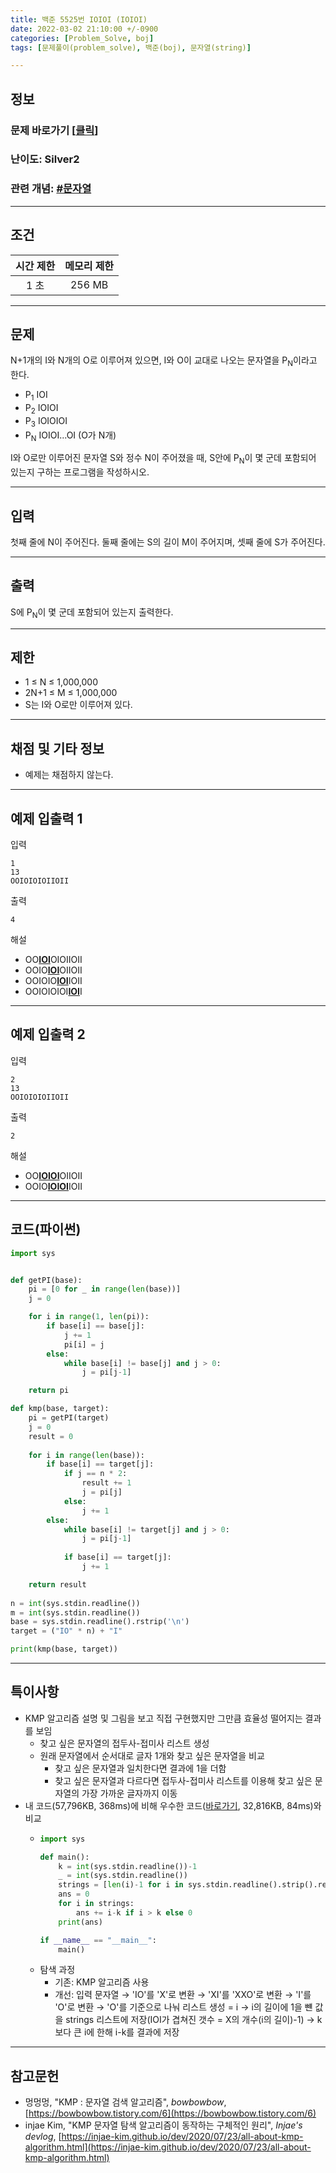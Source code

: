 ```yaml
---
title: 백준 5525번 IOIOI (IOIOI)
date: 2022-03-02 21:10:00 +/-0900
categories: [Problem_Solve, boj]
tags: [문제풀이(problem_solve), 백준(boj), 문자열(string)]

---
```

## 정보
### 문제 바로가기 [[클릭](https://www.acmicpc.net/problem/5525)]
### 난이도: Silver2
### 관련 개념: [#문자열](https://www.acmicpc.net/problemset?sort=ac_desc&algo=158)

---
## 조건

시간 제한|메모리 제한
:---:|:---:
1 초|256 MB

---
## 문제
N+1개의 I와 N개의 O로 이루어져 있으면, I와 O이 교대로 나오는 문자열을 P<sub>N</sub>이라고 한다.

- P<sub>1</sub> IOI
- P<sub>2</sub> IOIOI
- P<sub>3</sub> IOIOIOI
- P<sub>N</sub> IOIOI...OI (O가 N개)

I와 O로만 이루어진 문자열 S와 정수 N이 주어졌을 때, S안에 P<sub>N</sub>이 몇 군데 포함되어 있는지 구하는 프로그램을 작성하시오.

---
## 입력
첫째 줄에 N이 주어진다. 둘째 줄에는 S의 길이 M이 주어지며, 셋째 줄에 S가 주어진다.

---
## 출력
S에 P<sub>N</sub>이 몇 군데 포함되어 있는지 출력한다.

---
## 제한
- 1 ≤ N ≤ 1,000,000
- 2N+1 ≤ M ≤ 1,000,000
- S는 I와 O로만 이루어져 있다.

---
## 채점 및 기타 정보
- 예제는 채점하지 않는다.

---
## 예제 입출력 1
입력
```
1
13
OOIOIOIOIIOII
```

출력
```
4
```

해설
- OO<u><b>IOI</b></u>OIOIIOII
- OOIO<u><b>IOI</b></u>OIIOII
- OOIOIO<u><b>IOI</b></u>IOII
- OOIOIOIOI<u><b>IOI</b></u>I

---
## 예제 입출력 2
입력
```
2
13
OOIOIOIOIIOII
```

출력
```
2
```

해설
- OO<u><b>IOIOI</b></u>OIIOII
- OOIO<u><b>IOIOI</b></u>IOII

---
## 코드(파이썬)
```python
import sys


def getPI(base):
    pi = [0 for _ in range(len(base))]
    j = 0

    for i in range(1, len(pi)):
        if base[i] == base[j]:
            j += 1
            pi[i] = j
        else:
            while base[i] != base[j] and j > 0:
                j = pi[j-1]

    return pi

def kmp(base, target):
    pi = getPI(target)
    j = 0
    result = 0
    
    for i in range(len(base)):
        if base[i] == target[j]:
            if j == n * 2:
                result += 1
                j = pi[j]
            else:
                j += 1
        else:
            while base[i] != target[j] and j > 0:
                j = pi[j-1]
            
            if base[i] == target[j]:
                j += 1

    return result
        
n = int(sys.stdin.readline())
m = int(sys.stdin.readline())
base = sys.stdin.readline().rstrip('\n')
target = ("IO" * n) + "I"

print(kmp(base, target))

```

---
## 특이사항
- KMP 알고리즘 설명 및 그림을 보고 직접 구현했지만 그만큼 효율성 떨어지는 결과를 보임
  - 찾고 싶은 문자열의 접두사-접미사 리스트 생성
  - 원래 문자열에서 순서대로 글자 1개와 찾고 싶은 문자열을 비교
    - 찾고 싶은 문자열과 일치한다면 결과에 1을 더함
    - 찾고 싶은 문자열과 다르다면 접두사-접미사 리스트를 이용해 찾고 싶은 문자열의 가장 가까운 글자까지 이동
- 내 코드(57,796KB, 368ms)에 비해 우수한 코드([바로가기](https://www.acmicpc.net/source/39717968), 32,816KB, 84ms)와 비교
  - ```python
    import sys

    def main():
        k = int(sys.stdin.readline())-1
        _ = int(sys.stdin.readline())
        strings = [len(i)-1 for i in sys.stdin.readline().strip().replace("IO", "X").replace("XI","XXO").replace("I","O").split("O") if i != ""]
        ans = 0
        for i in strings:
            ans += i-k if i > k else 0
        print(ans)

    if __name__ == "__main__":
        main()

    ```
  - 탐색 과정
    - 기존: KMP 알고리즘 사용
    - 개선: 입력 문자열 → 'IO'를 'X'로 변환 → 'XI'를 'XXO'로 변환 → 'I'를 'O'로 변환 → 'O'를 기준으로 나눠 리스트 생성 = i
      → i의 길이에 1을 뺸 값을 strings 리스트에 저장(IOI가 겹쳐진 갯수 = X의 개수(i의 길이)-1) → k보다 큰 i에 한해 i-k를 결과에 저장

---
## 참고문헌
- 멍멍멍, "KMP : 문자열 검색 알고리즘", *bowbowbow*, [https://bowbowbow.tistory.com/6](https://bowbowbow.tistory.com/6)
- injae Kim, "KMP 문자열 탐색 알고리즘이 동작하는 구체적인 원리", *Injae's devlog*, [https://injae-kim.github.io/dev/2020/07/23/all-about-kmp-algorithm.html](https://injae-kim.github.io/dev/2020/07/23/all-about-kmp-algorithm.html)
